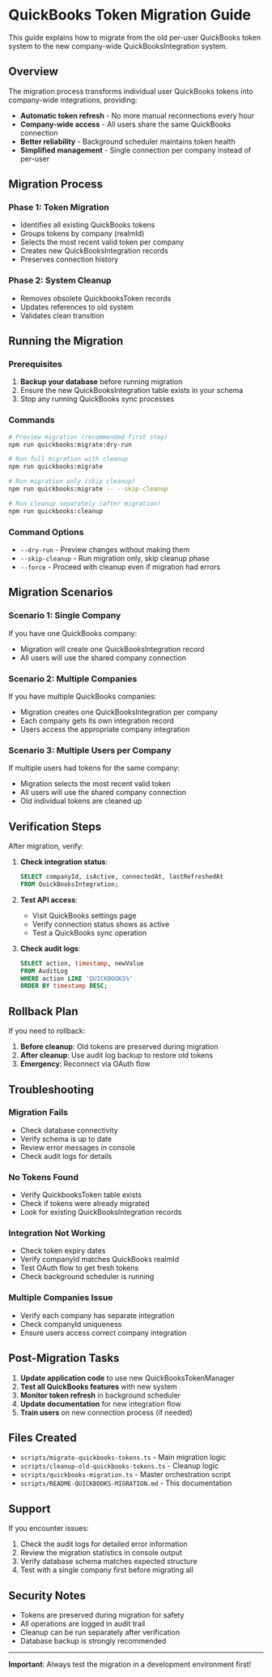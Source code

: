 # QuickBooks Token Migration Guide

This guide explains how to migrate from the old per-user QuickBooks token system to the new company-wide QuickBooksIntegration system.

## Overview

The migration process transforms individual user QuickBooks tokens into company-wide integrations, providing:

- **Automatic token refresh** - No more manual reconnections every hour
- **Company-wide access** - All users share the same QuickBooks connection
- **Better reliability** - Background scheduler maintains token health
- **Simplified management** - Single connection per company instead of per-user

## Migration Process

### Phase 1: Token Migration
- Identifies all existing QuickBooks tokens
- Groups tokens by company (realmId)
- Selects the most recent valid token per company
- Creates new QuickBooksIntegration records
- Preserves connection history

### Phase 2: System Cleanup
- Removes obsolete QuickbooksToken records
- Updates references to old system
- Validates clean transition

## Running the Migration

### Prerequisites

1. **Backup your database** before running migration
2. Ensure the new QuickBooksIntegration table exists in your schema
3. Stop any running QuickBooks sync processes

### Commands

```bash
# Preview migration (recommended first step)
npm run quickbooks:migrate:dry-run

# Run full migration with cleanup
npm run quickbooks:migrate

# Run migration only (skip cleanup)
npm run quickbooks:migrate -- --skip-cleanup

# Run cleanup separately (after migration)
npm run quickbooks:cleanup
```

### Command Options

- `--dry-run` - Preview changes without making them
- `--skip-cleanup` - Run migration only, skip cleanup phase
- `--force` - Proceed with cleanup even if migration had errors

## Migration Scenarios

### Scenario 1: Single Company
If you have one QuickBooks company:
- Migration will create one QuickBooksIntegration record
- All users will use the shared company connection

### Scenario 2: Multiple Companies
If you have multiple QuickBooks companies:
- Migration creates one QuickBooksIntegration per company
- Each company gets its own integration record
- Users access the appropriate company integration

### Scenario 3: Multiple Users per Company
If multiple users had tokens for the same company:
- Migration selects the most recent valid token
- All users will use the shared company connection
- Old individual tokens are cleaned up

## Verification Steps

After migration, verify:

1. **Check integration status**:
   ```sql
   SELECT companyId, isActive, connectedAt, lastRefreshedAt 
   FROM QuickBooksIntegration;
   ```

2. **Test API access**:
   - Visit QuickBooks settings page
   - Verify connection status shows as active
   - Test a QuickBooks sync operation

3. **Check audit logs**:
   ```sql
   SELECT action, timestamp, newValue 
   FROM AuditLog 
   WHERE action LIKE 'QUICKBOOKS%' 
   ORDER BY timestamp DESC;
   ```

## Rollback Plan

If you need to rollback:

1. **Before cleanup**: Old tokens are preserved during migration
2. **After cleanup**: Use audit log backup to restore old tokens
3. **Emergency**: Reconnect via OAuth flow

## Troubleshooting

### Migration Fails
- Check database connectivity
- Verify schema is up to date
- Review error messages in console
- Check audit logs for details

### No Tokens Found
- Verify QuickbooksToken table exists
- Check if tokens were already migrated
- Look for existing QuickBooksIntegration records

### Integration Not Working
- Check token expiry dates
- Verify companyId matches QuickBooks realmId
- Test OAuth flow to get fresh tokens
- Check background scheduler is running

### Multiple Companies Issue
- Verify each company has separate integration
- Check companyId uniqueness
- Ensure users access correct company integration

## Post-Migration Tasks

1. **Update application code** to use new QuickBooksTokenManager
2. **Test all QuickBooks features** with new system
3. **Monitor token refresh** in background scheduler
4. **Update documentation** for new integration flow
5. **Train users** on new connection process (if needed)

## Files Created

- `scripts/migrate-quickbooks-tokens.ts` - Main migration logic
- `scripts/cleanup-old-quickbooks-tokens.ts` - Cleanup logic
- `scripts/quickbooks-migration.ts` - Master orchestration script
- `scripts/README-QUICKBOOKS-MIGRATION.md` - This documentation

## Support

If you encounter issues:

1. Check the audit logs for detailed error information
2. Review the migration statistics in console output
3. Verify database schema matches expected structure
4. Test with a single company first before migrating all

## Security Notes

- Tokens are preserved during migration for safety
- All operations are logged in audit trail
- Cleanup can be run separately after verification
- Database backup is strongly recommended

---

**Important**: Always test the migration in a development environment first!